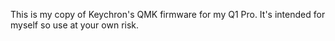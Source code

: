 This is my copy of Keychron's QMK firmware for my Q1 Pro. It's intended for myself so use at your own risk.
